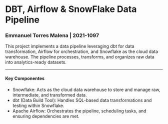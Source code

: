 #  DBT, Airflow & SnowFlake Data Pipeline
### Emmanuel Torres Malena | 2021-1097

This project implements a data pipeline leveraging dbt for data transformation, Airflow for orchestration, and Snowflake as the cloud data warehouse. The pipeline processes, transforms, and organizes raw data into analytics-ready datasets.

---

#### Key Componentes

- Snowflake: Acts as the cloud data warehouse to store and manage raw, intermediate, and transformed data.
- dbt (Data Build Tool): Handles SQL-based data transformations and testing within Snowflake.
- Apache Airflow: Orchestrates the pipeline, scheduling tasks, and ensuring dependencies are met.
